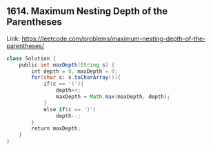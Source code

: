 ## 1614. Maximum Nesting Depth of the Parentheses
Link: https://leetcode.com/problems/maximum-nesting-depth-of-the-parentheses/

```java
class Solution {
    public int maxDepth(String s) {
        int depth = 0, maxDepth = 0;
        for(char c: s.toCharArray()){
            if(c == '('){
                depth++;
                maxDepth = Math.max(maxDepth, depth);
            }
            else if(c == ')')
                depth--;
        }
        return maxDepth;
    }
}
```
